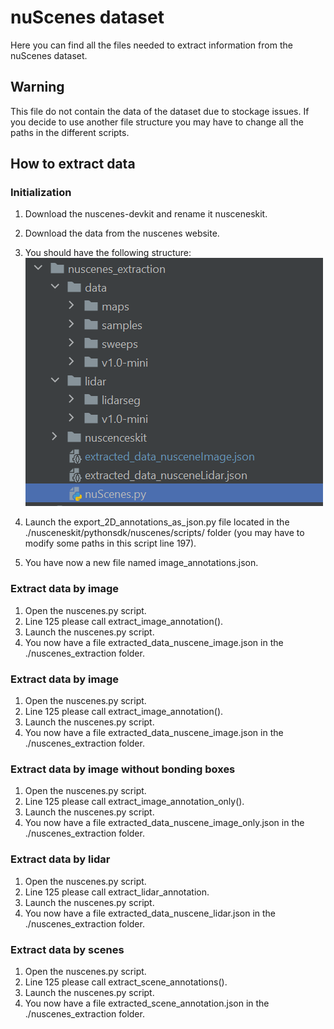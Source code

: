 # nuScenes dataset
Here you can find all the files needed to extract information from the nuScenes dataset.

## Warning
This file do not contain the data of the dataset due to stockage issues.
If you decide to use another file structure you may have to change all the paths in the different scripts.

## How to extract data
### Initialization
1. Download the nuscenes-devkit and rename it nusceneskit.
2. Download the data from the nuscenes website.
3. You should have the following structure: <br />
![alt text](./structure.png)

4. Launch the export_2D_annotations_as_json.py file located in the ./nusceneskit/pythonsdk/nuscenes/scripts/ folder (you may have to modify some paths in this script line 197).
5. You have now a new file named image_annotations.json.

### Extract data by image
1. Open the nuscenes.py script.
2. Line 125 please call extract_image_annotation().
3. Launch the nuscenes.py script.
4. You now have a file extracted_data_nuscene_image.json in the ./nuscenes_extraction folder.

### Extract data by image
1. Open the nuscenes.py script.
2. Line 125 please call extract_image_annotation().
3. Launch the nuscenes.py script.
4. You now have a file extracted_data_nuscene_image.json in the ./nuscenes_extraction folder.

### Extract data by image without bonding boxes
1. Open the nuscenes.py script.
2. Line 125 please call extract_image_annotation_only().
3. Launch the nuscenes.py script.
4. You now have a file extracted_data_nuscene_image_only.json in the ./nuscenes_extraction folder.

### Extract data by lidar
1. Open the nuscenes.py script.
2. Line 125 please call extract_lidar_annotation.
3. Launch the nuscenes.py script.
4. You now have a file extracted_data_nuscene_lidar.json in the ./nuscenes_extraction folder.

### Extract data by scenes
1. Open the nuscenes.py script.
2. Line 125 please call extract_scene_annotations().
3. Launch the nuscenes.py script.
4. You now have a file extracted_scene_annotation.json in the ./nuscenes_extraction folder.

